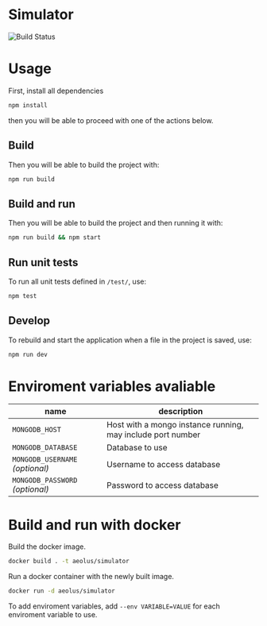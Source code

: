 # Simulator

![Build Status](https://jenkins.aeolus.se/buildStatus/icon?job=aeolus-simulator)

# Usage
First, install all dependencies
```sh
npm install
```
then you will be able to proceed with one of the actions below.

## Build
Then you will be able to build the project with:
```sh
npm run build
```

## Build and run
Then you will be able to build the project and then running it with:
```sh
npm run build && npm start
```

## Run unit tests
To run all unit tests defined in `/test/`, use:
```sh
npm test
```

## Develop
To rebuild and start the application when a file in the project is saved, use:
```sh
npm run dev
```

# Enviroment variables avaliable
| name                            | description                                                 |
|---------------------------------|-------------------------------------------------------------|
| `MONGODB_HOST`                  | Host with a mongo instance running, may include port number |
| `MONGODB_DATABASE`              | Database to use                                             |
| `MONGODB_USERNAME` *(optional)* | Username to access database                                 |
| `MONGODB_PASSWORD` *(optional)* | Password to access database                                 |

# Build and run with docker
Build the docker image.
```sh
docker build . -t aeolus/simulator
```

Run a docker container with the newly built image.
```sh
docker run -d aeolus/simulator
```
To add enviroment variables, add `--env VARIABLE=VALUE` for each enviroment variable to use.

